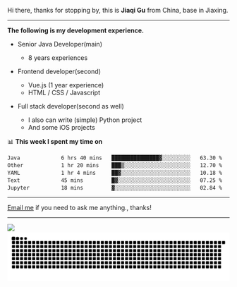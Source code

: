 Hi there, thanks for stopping by, this is **Jiaqi Gu** from China, base in Jiaxing.

---

**The following is my development experience.**

- Senior Java Developer(main)
  - 8 years experiences

- Frontend developer(second)
  - Vue.js (1 year experience)
  - HTML / CSS / Javascript
  
- Full stack developer(second as well)
  - I also can write (simple) Python project
  - And some iOS projects

📊 **This week I spent my time on**
<!--START_SECTION:waka-->

```txt
Java             6 hrs 40 mins   ███████████████▓░░░░░░░░░   63.30 %
Other            1 hr 20 mins    ███▒░░░░░░░░░░░░░░░░░░░░░   12.70 %
YAML             1 hr 4 mins     ██▓░░░░░░░░░░░░░░░░░░░░░░   10.18 %
Text             45 mins         █▓░░░░░░░░░░░░░░░░░░░░░░░   07.25 %
Jupyter          18 mins         ▓░░░░░░░░░░░░░░░░░░░░░░░░   02.84 %
```

<!--END_SECTION:waka-->

---

[Email me](mailto:htk2klwgr@mozmail.com?subject=Hiring_from_GitHub) if you need to ask me anything., thanks!

---

![]( https://visitor-badge.glitch.me/badge?page_id=githubgujiaqi)
![]( https://github.com/droid-Q/droid-Q/raw/output/github-contribution-grid-snake.svg#gh-dark-mode-only)
